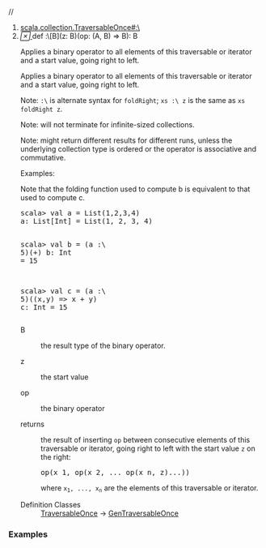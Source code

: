 //
<ol>
<li><a href="https://www.scala-lang.org/api/2.12.3/scala/collection/immutable/List.html#:\[B](z:B)(op:(A,B)=>B):B">scala.collection.TraversableOnce#:\</a></li>
<li name="scala.collection.TraversableOnce#:\" visbl="pub" class="indented0 " data-isabs="false" fullcomment="yes" group="Ungrouped"> <a id=":\[B](z:B)(op:(A,B)=>B):B"></a><a id=":\[B](B)((A,B)⇒B):B"></a> <span class="permalink"> <a href="../../../scala/collection/immutable/List.html#:\[B](z:B)(op:(A,B)=>B):B" title="Permalink"> <i class="material-icons"></i> </a> </span> <span class="modifier_kind"> <span class="modifier"></span> <span class="kind">def</span> </span> <span class="symbol"> <span title="gt4s: $colon$bslash" class="name">:\</span><span class="tparams">[<span name="B">B</span>]</span><span class="params">(<span name="z">z: <span class="extype" name="scala.collection.TraversableOnce.:\.B">B</span></span>)</span><span class="params">(<span name="op">op: (<span class="extype" name="scala.collection.immutable.List.A">A</span>, <span class="extype" name="scala.collection.TraversableOnce.:\.B">B</span>) ⇒ <span class="extype" name="scala.collection.TraversableOnce.:\.B">B</span></span>)</span><span class="result">: <span class="extype" name="scala.collection.TraversableOnce.:\.B">B</span></span> </span> <p class="shortcomment cmt">Applies a binary operator to all elements of this traversable or iterator and a start value, going right to left.</p>
 <div class="fullcomment">
  <div class="comment cmt">
   <p>Applies a binary operator to all elements of this traversable or iterator and a start value, going right to left.</p>
   <p> Note: <code>:\</code> is alternate syntax for <code>foldRight</code>; <code>xs :\ z</code> is the same as <code>xs foldRight z</code>.</p>
   <p> Note: will not terminate for infinite-sized collections.</p>
   <p> Note: might return different results for different runs, unless the underlying collection type is ordered or the operator is associative and commutative.</p>
   <p> Examples:</p>
   <p> Note that the folding function used to compute b is equivalent to that used to compute c.</p>
   <pre>scala&gt; <span class="kw">val</span> a = <span class="std">List</span>(<span class="num">1</span>,<span class="num">2</span>,<span class="num">3</span>,<span class="num">4</span>)
a: <span class="std">List</span>[<span class="std">Int</span>] = <span class="std">List</span>(<span class="num">1</span>, <span class="num">2</span>, <span class="num">3</span>, <span class="num">4</span>)

scala&gt; <span class="kw">val</span> b = (a :\ <span class="num">5</span>)(_+_)
b: <span class="std">Int</span> = <span class="num">15</span>

scala&gt; <span class="kw">val</span> c = (a :\ <span class="num">5</span>)((x,y) <span class="kw">=&gt;</span> x + y)
c: <span class="std">Int</span> = <span class="num">15</span></pre>
  </div>
  <dl class="paramcmts block">
   <dt class="tparam">
    B
   </dt>
   <dd class="cmt">
    <p>the result type of the binary operator.</p>
   </dd>
   <dt class="param">
    z
   </dt>
   <dd class="cmt">
    <p>the start value</p>
   </dd>
   <dt class="param">
    op
   </dt>
   <dd class="cmt">
    <p>the binary operator</p>
   </dd>
   <dt>
    returns
   </dt>
   <dd class="cmt">
    <p>the result of inserting <code>op</code> between consecutive elements of this traversable or iterator, going right to left with the start value <code>z</code> on the right:</p>
    <pre>op(x_1, op(x_2, ... op(x_n, z)...))</pre>
    <p> where <code>x<sub>1</sub>, ..., x<sub>n</sub></code> are the elements of this traversable or iterator.</p>
   </dd>
  </dl>
  <dl class="attributes block"> 
   <dt>
    Definition Classes
   </dt>
   <dd>
    <a href="../TraversableOnce.html" class="extype" name="scala.collection.TraversableOnce">TraversableOnce</a> → 
    <a href="../GenTraversableOnce.html" class="extype" name="scala.collection.GenTraversableOnce">GenTraversableOnce</a>
   </dd>
  </dl>
 </div> </li>
        </ol>


### Examples



